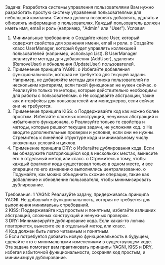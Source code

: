
Задача: Разработка системы управления пользователями
Вам нужно разработать простую систему управления пользователями для небольшой компании. Система должна позволять добавлять, удалять и обновлять информацию о пользователях. Каждый пользователь должен иметь имя, email и роль (например, "Admin" или "User").
Условия
1.	Минимальные требования:
o	Создайте класс User, который содержит свойства для хранения имени, email и роли.
o	Создайте класс UserManager, который будет управлять коллекцией пользователей (например, используя List<User>). В UserManager реализуйте методы для добавления (AddUser), удаления (RemoveUser) и обновления (UpdateUser) пользователей.
2.	Применение принципа YAGNI:
o	Избегайте добавления функциональности, которая не требуется для текущей задачи. Например, не добавляйте методы для поиска пользователей по нескольким критериям, если такой функционал не нужен сейчас.
o	Реализуйте только те методы, которые действительно необходимы для работы с пользователями.
o	Не создавайте абстракции, такие как интерфейсы для пользователей или менеджеров, если сейчас они не требуются.
3.	Применение принципа KISS:
o	Поддерживайте код как можно более простым. Избегайте сложных конструкций, ненужных абстракций и избыточного функционала.
o	Реализуйте только те свойства и методы, которые решают текущие задачи, не усложняя код.
o	Не вводите дополнительные проверки и условия, если они не нужны. Стремитесь к линейной структуре кода и минимальному числу вложенных условий и циклов.
4.	Применение принципа DRY:
o	Избегайте дублирования кода. Если вы обнаружите повторяющийся код в нескольких местах, вынесите его в отдельный метод или класс.
o	Стремитесь к тому, чтобы каждый фрагмент кода существовал только в одном месте, и все операции по его изменению выполнялись централизованно.
o	Подумайте, как можно объединить схожие операции, такие как добавление и обновление пользователя, чтобы минимизировать дублирование.

Требования:
1	YAGNI: Реализуйте задачу, придерживаясь принципа YAGNI. Не добавляйте функциональность, которая не требуется для выполнения минимальных требований.<br>
2	KISS: Поддерживайте код простым и понятным, избегайте излишних абстракций, сложных конструкций и ненужных проверок.<br>
3	DRY: Минимизируйте дублирование кода. Если какая-то логика повторяется, вынесите ее в отдельный метод или класс.<br>
4	Код должен быть легко читаемым и понятным.<br>
5	Если потребуется добавить новую функциональность в будущем, сделайте это с минимальными изменениями в существующем коде.<br>
Эта задача помогает вам практиковать принципы YAGNI, KISS и DRY, избегая избыточной функциональности, сохраняя код простым, и минимизируя дублирование.

